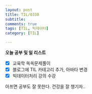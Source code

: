 ```yaml
---
layout: post
title: TIL/0330
subtitle: 
comments: true
tags: [TIL, 빅데이터]
category: [TIL]

---
```


**오늘 공부 및  일 리스트**

 - [x] 교육학 쏙쏙문제풀이
 - [x] 블로그에 TIL 카테고리 추가, 아바타 변경
 - [x] 빅데이터처리 강의 수강
 
 아프면 공부도 잘 못한다. 건강을 잘 챙기자..
